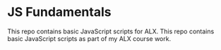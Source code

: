 # JS Fundamentals
This repo contains basic JavaScript scripts for ALX.
This repo contains basic JavaScript scripts as part of my ALX course work.

